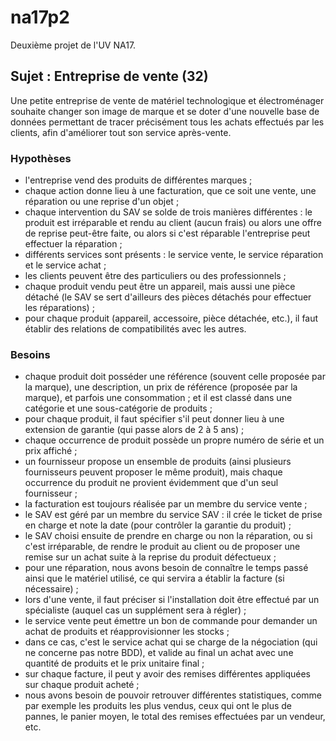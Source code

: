 # na17p2

Deuxième projet de l'UV NA17.

## Sujet : Entreprise de vente (32) ##

Une petite entreprise de vente de matériel technologique et électroménager souhaite changer son image de marque et se doter d'une nouvelle base de données permettant de tracer précisément tous les achats effectués par les clients, afin d'améliorer tout son service après-vente.

### Hypothèses ###
- l'entreprise vend des produits de différentes marques ;
- chaque action donne lieu à une facturation, que ce soit une vente, une réparation ou une reprise d'un objet ;
- chaque intervention du SAV se solde de trois manières différentes : le produit est irréparable et rendu au client (aucun frais) ou alors une offre de reprise peut-être faite, ou alors si c'est réparable l'entreprise peut effectuer la réparation ;
- différents services sont présents : le service vente, le service réparation et le service achat ;
- les clients peuvent être des particuliers ou des professionnels ;
- chaque produit vendu peut être un appareil, mais aussi une pièce détaché (le SAV se sert d'ailleurs des pièces détachés pour effectuer les réparations) ;
- pour chaque produit (appareil, accessoire, pièce détachée, etc.), il faut établir des relations de compatibilités avec les autres.

### Besoins ###
- chaque produit doit posséder une référence (souvent celle proposée par la marque), une description, un prix de référence (proposée par la marque), et parfois une consommation ; et il est classé dans une catégorie et une sous-catégorie de produits ;
- pour chaque produit, il faut spécifier s'il peut donner lieu à une extension de garantie (qui passe alors de 2 à 5 ans) ;
- chaque occurrence de produit possède un propre numéro de série et un prix affiché ;
- un fournisseur propose un ensemble de produits (ainsi plusieurs fournisseurs peuvent proposer le même produit), mais chaque occurrence du produit ne provient évidemment que d'un seul fournisseur ;
- la facturation est toujours réalisée par un membre du service vente ;
- le SAV est géré par un membre du service SAV : il crée le ticket de prise en charge et note la date (pour contrôler la garantie du produit) ;
- le SAV choisi ensuite de prendre en charge ou non la réparation, ou si c'est irréparable, de rendre le produit au client ou de proposer une remise sur un achat suite à la reprise du produit défectueux ;
- pour une réparation, nous avons besoin de connaître le temps passé ainsi que le matériel utilisé, ce qui servira a établir la facture (si nécessaire) ;
- lors d'une vente, il faut préciser si l'installation doit être effectué par un spécialiste (auquel cas un supplément sera à régler) ;
- le service vente peut émettre un bon de commande pour demander un achat de produits et réapprovisionner les stocks ;
- dans ce cas, c'est le service achat qui se charge de la négociation (qui ne concerne pas notre BDD), et valide au final un achat avec une quantité de produits et le prix unitaire final ;
- sur chaque facture, il peut y avoir des remises différentes appliquées sur chaque produit acheté ;
- nous avons besoin de pouvoir retrouver différentes statistiques, comme par exemple les produits les plus vendus, ceux qui ont le plus de pannes, le panier moyen, le total des remises effectuées par un vendeur, etc.
